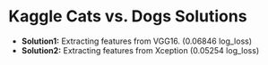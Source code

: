 # Kaggle Cats vs. Dogs Solutions

* **Solution1:** Extracting features from VGG16. (0.06846 log_loss)
* **Solution2:** Extracting features from Xception (0.05254 log_loss)